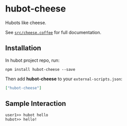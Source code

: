 # hubot-cheese

Hubots like cheese.

See [`src/cheese.coffee`](src/cheese.coffee) for full documentation.

## Installation

In hubot project repo, run:

`npm install hubot-cheese --save`

Then add **hubot-cheese** to your `external-scripts.json`:

```json
["hubot-cheese"]
```

## Sample Interaction

```
user1>> hubot hello
hubot>> hello!
```
